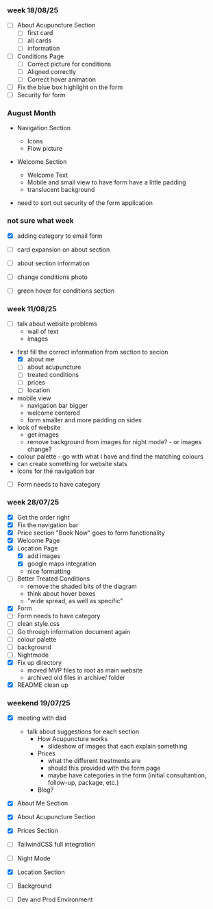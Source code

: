 ###  week 18/08/25
- [ ] About Acupuncture Section
    - [ ] first card
    - [ ] all cards
    - [ ] information
- [ ] Conditions Page
    - [ ] Correct picture for conditions
    - [ ] Aligned correctly
    - [ ] Correct hover animation
- [ ] Fix the blue box highlight on the form
- [ ] Security for form

### August Month

- Navigation Section
    - Icons
    - Flow picture
- Welcome Section
    - Welcome Text
    - Mobile and small view to have form have a little padding
    - translucent background

- need to sort out security of the form application

### not sure what week
- [x] adding category to email form
- [ ] card expansion on about section
- [ ] about section information
- [ ] change conditions photo
- [ ] green hover for conditions section


### week 11/08/25
- [ ] talk about website problems
    - wall of text
    - images
- first fill the correct information from section to secion
    - [x] about me
    - [ ] about acupuncture
    - [ ] treated conditions
    - [ ] prices
    - [ ] location
- mobile view
    - navigation bar bigger
    - welcome centered
    - form smaller and more padding on sides
- look of website   
    - get images
    - remove background from images for night mode? - or images change?
- colour palette - go with what I have and find the matching colours
- can create something for website stats
- icons for the navigation bar
- [ ] Form needs to have category


### week 28/07/25
- [x] Get the order right
- [x] Fix the navigation bar
- [x] Price section "Book Now" goes to form functionality
- [x] Welcome Page
- [x] Location Page
    - [x] add images
    - [x] google maps integration
    - nice formatting
- [ ] Better Treated Conditions
    - remove the shaded bits of the diagram
    - think about hover boxes 
    - "wide spread, as well as specific"
- [x] Form
- [ ] Form needs to have category
- [ ] clean style.css
- [ ] Go through information document again
- [ ] colour palette
- [ ] background
- [ ] Nightmode
- [x] Fix up directory
    - moved MVP files to root as main website
    - archived old files in archive/ folder
- [x] README clean up

### weekend 19/07/25
- [x] meeting with dad
    - talk about suggestions for each section
        - How Acupuncture works
            - slideshow of images that each explain something
        - Prices
            - what the different treatments are
            - should this provided with the form page
            - maybe have categories in the form (initial consultantion, follow-up, package, etc.)
        - Blog?
- [x] About Me Section
- [x] About Acupuncture Section
- [x] Prices Section
- [ ] TailwindCSS full integration
- [ ] Night Mode
- [x] Location Section
- [ ] Background
- [ ] Dev and Prod Environment

